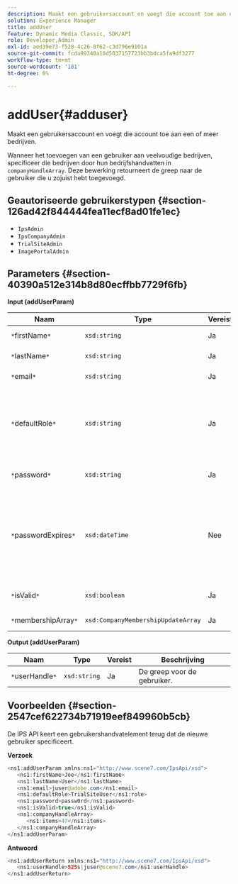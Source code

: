 ```yaml
---
description: Maakt een gebruikersaccount en voegt die account toe aan een of meer bedrijven.
solution: Experience Manager
title: addUser
feature: Dynamic Media Classic, SDK/API
role: Developer,Admin
exl-id: aed39e73-f528-4c26-8f62-c3d796e9101a
source-git-commit: fcda99340a18d5037157723bb3bdca5fa9df3277
workflow-type: tm+mt
source-wordcount: '181'
ht-degree: 0%

---
```


# addUser{#adduser}

Maakt een gebruikersaccount en voegt die account toe aan een of meer bedrijven.

Wanneer het toevoegen van een gebruiker aan veelvoudige bedrijven, specificeer die bedrijven door hun bedrijfshandvatten in `companyHandleArray`. Deze bewerking retourneert de greep naar de gebruiker die u zojuist hebt toegevoegd.

## Geautoriseerde gebruikerstypen {#section-126ad42f844444fea11ecf8ad01fe1ec}

* `IpsAdmin`
* `IpsCompanyAdmin`
* `TrialSiteAdmin`
* `ImagePortalAdmin`

## Parameters {#section-40390a512e314b8d80ecffbb7729f6fb}

**Input (addUserParam)**

| Naam | Type | Vereist | Beschrijving |
|---|---|---|---|
| `*`firstName`*` | `xsd:string` | Ja | De voornaam van de gebruiker. |
| `*`lastName`*` | `xsd:string` | Ja | De achternaam van de gebruiker. |
| `*`email`*` | `xsd:string` | Ja | Het e-mailadres van de gebruiker. |
| `*`defaultRole`*` | `xsd:string` | Ja | Plaatst de rol voor een gebruiker in elk bedrijf zij tot behoren. De rol `IpsAdmin` negeert echter andere instellingen per bedrijf. |
| `*`password`*` | `xsd:string` | Ja | Hiermee wordt het wachtwoord van de gebruiker ingesteld |
| `*`passwordExpires`*` | `xsd:dateTime` | Nee | Hiermee stelt u de verloopperiode voor het wachtwoord in. Geef de tijdzone op wanneer u het verzoek doorgeeft. Tijdzones worden aangepast aan de Central Time. |
| `*`isValid`*` | `xsd:boolean` | Ja | Hiermee wordt bepaald of de gebruiker geldig is. |
| `*`membershipArray`*` | `xsd:CompanyMembershipUpdateArray` | Ja | Een array met bedrijfshandgrepen. |

**Output (addUserParam)**

| Naam | Type | Vereist | Beschrijving |
|---|---|---|---|
| `*`userHandle`*` | `xsd:string` | Ja | De greep voor de gebruiker. |

## Voorbeelden {#section-2547cef622734b71919eef849960b5cb}

De IPS API keert een gebruikershandvatelement terug dat de nieuwe gebruiker specificeert.

**Verzoek**

```java
<ns1:addUserParam xmlns:ns1="http://www.scene7.com/IpsApi/xsd">
   <ns1:firstName>Joe</ns1:firstName>
   <ns1:lastName>User</ns1:lastName>
   <ns1:email>juser@adobe.com</ns1:email>
   <ns1:defaultRole>TrialSiteUser</ns1:role>
   <ns1:password>passw0rd</ns1:password>
   <ns1:isValid>true</ns1:isValid>
   <ns1:companyHandleArray>
      <ns1:items>47</ns1:items>
   </ns1:companyHandleArray>
</ns1:addUserParam>
```

**Antwoord**

```java
<ns1:addUserReturn xmlns:ns1="http://www.scene7.com/IpsApi/xsd">
   <ns1:userHandle>525s|juser@scene7.com</ns1:userHandle>
</ns1:addUserReturn>
```
